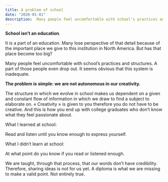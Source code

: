 ```yaml
---
title: A problem of school
date: "2020-01-01"
description:  Many people feel uncomfortable with school’s practices and structures. A part of those people even drop out. It seems obvious that this system is inadequate.
---
```


**School isn’t an education**.

It is a part of an education. Many lose perspective of that detail because of the important place we give to this institution in North America. But has that place become too big?

Many people feel uncomfortable with school’s practices and structures. A part of those people even drop out. It seems obvious that this system is inadequate.

**The problem is simple: we are not autonomous in our creativity.**

The structure in which we evolve in school makes us dependent on a given and constant flow of information in which we draw to find a subject to elaborate on. « Creativity » is given to you therefore you do not have to be creative. And this is how you end up with college graduates who don’t know what they feel passionate about.

What I learned at school:

Read and listen until you know enough to express yourself.

What I didn’t learn at school:

At what point do you know if you read or listened enough.

We are taught, through that process, that our words don’t have credibility. Therefore, sharing ideas is not for us yet. A diploma is what we are missing to make a valid point. Not entirely true.